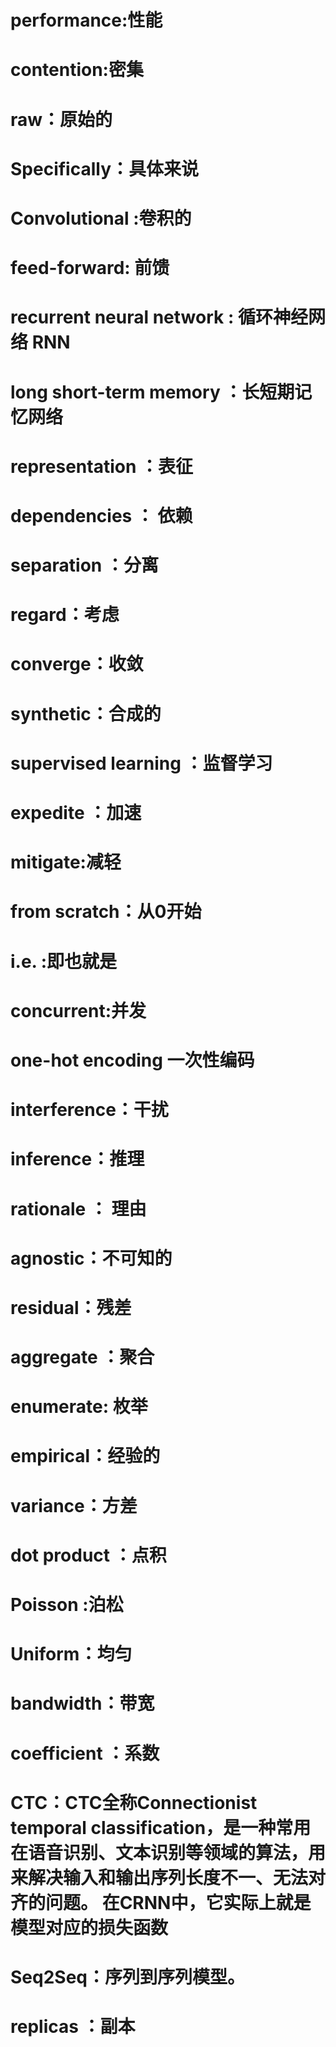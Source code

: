 # performance:性能

# contention:密集

# raw：原始的

# Specifically：具体来说

# Convolutional :卷积的

# feed-forward: 前馈

# recurrent neural network : 循环神经网络 RNN

# long short-term memory ：长短期记忆网络

# representation ：表征

# dependencies ：  依赖

# separation ：分离

# regard：考虑

# converge：收敛

# synthetic：合成的

# supervised learning ：监督学习

# expedite ：加速


# mitigate:减轻


# from scratch：从0开始

# i.e. :即也就是

# concurrent:并发

# one-hot encoding 一次性编码

# interference：干扰


# inference：推理

# rationale ： 理由

# agnostic：不可知的

# residual：残差

# aggregate ：聚合


# enumerate: 枚举

# empirical：经验的

# variance：方差

# dot product ：点积


# Poisson :泊松

# Uniform：均匀

# bandwidth：带宽

# coefficient ：系数

# CTC：CTC全称Connectionist temporal classification，是一种常用在语音识别、文本识别等领域的算法，用来解决输入和输出序列长度不一、无法对齐的问题。 在CRNN中，它实际上就是模型对应的损失函数

# Seq2Seq：序列到序列模型。

# replicas  ：副本